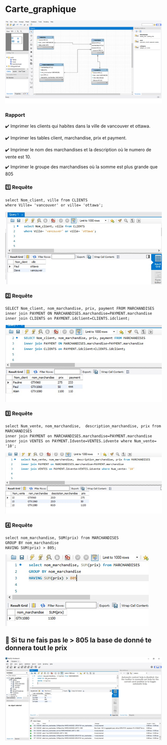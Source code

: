 # Carte_graphique


![image](graphique.png)

### Rapport

:heavy_check_mark: Imprimer les clients qui habites dans la ville de vancouver et ottawa.

:heavy_check_mark: Imprimer les tables client, marchandise, prix et payment.

:heavy_check_mark: Imprimer le nom des marchandises et la description où le numero de vente est 10.

:heavy_check_mark: Imprimer le groupe des marchandises où la somme est plus grande que 805

### :one: Requête

```
select Nom_client, ville from CLIENTS 
where Ville= 'vancouver' or ville= 'ottawa';
```

![image](ville.jpeg)

### :two: Requête

```
SELECT Nom_client, nom_marchandise, prix, payment FROM MARCHANDISES
inner join PAYMENT ON MARCHANDISES.marchandise=PAYMENT.marchandise
inner join CLIENTS on PAYMENT.idclient=CLIENTS.idclient;
```

![image](join.jpeg)

### :three: Requête

```
select Num_vente, nom_marchandise,  description_marchandise, prix from MARCHANDISES
inner join PAYMENT on MARCHANDISES.marchandise=PAYMENT.marchandise
inner join VENTES on PAYMENT.Idvente=VENTES.idvente where Num_vente= '10';
```

![image](10.jpeg)

### :four: Requête

```
select nom_marchandise, SUM(prix) from MARCHANDISES
GROUP BY nom_marchandise
HAVING SUM(prix) > 805;
```

![image](groupe.jpeg)

## :pushpin: Si tu ne fais pas le > 805 la base de donné te donnera tout le prix

![image](difference.jpeg)
